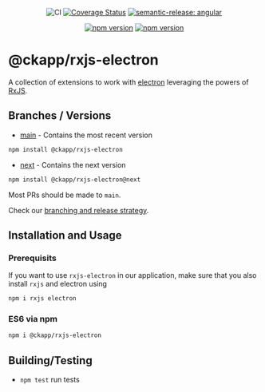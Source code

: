 <div style="text-align: center;">

![CI][ci-main-badge]
[![Coverage Status][cov-badge]][cov-url]
[![semantic-release: angular][dep-semantic-release-badge]][dep-semantic-release-url]

</div>
<div style="text-align: center;">

[![npm version][npm-latest-badge]][npm-latest-url]
[![npm version][npm-next-badge]][npm-next-url]

</div>

# @ckapp/rxjs-electron

A collection of extensions to work with [electron][dep-electron-doc] leveraging the powers of [RxJS][dep-rxjs-doc].

## Branches / Versions

- [main][repo-branch-main] - Contains the most recent version

```sh
npm install @ckapp/rxjs-electron
```

- [next][repo-branch-next] - Contains the next version

```sh
npm install @ckapp/rxjs-electron@next
```

Most PRs should be made to `main`.

Check our [branching and release strategy][gh-ckapps-docs-branching-url].

## Installation and Usage

### Prerequisits

If you want to use `rxjs-electron` in our application, make sure that you also install `rxjs` and electron using

```sh
npm i rxjs electron
```

### ES6 via npm

```sh
npm i @ckapp/rxjs-electron
```

## Building/Testing

- `npm test` run tests

[ci-main-badge]: https://github.com/ckapps/rxjs-electron/workflows/CI/badge.svg
[cov-badge]: https://coveralls.io/repos/github/ckapps/rxjs-electron/badge.svg?branch=main
[cov-url]: https://coveralls.io/github/ckapps/rxjs-electron?branch=main
[dep-electron-doc]: https://www.electronjs.org/
[dep-rxjs-doc]: https://rxjs.dev/
[dep-semantic-release-badge]: https://img.shields.io/badge/semantic--release-angular-e10079?logo=semantic-release
[dep-semantic-release-url]: https://github.com/semantic-release/semantic-release
[gh-ckapps-docs-branching-url]: https://github.com/ckapps/.github/blob/main/docs/branching.md
[npm-latest-badge]: https://img.shields.io/npm/v/@ckapp/rxjs-electron/latest.svg
[npm-latest-url]: https://www.npmjs.com/@ckapp/rxjs-electron
[npm-next-badge]: https://img.shields.io/npm/v/@ckapp/rxjs-electron/next.svg
[npm-next-url]: https://www.npmjs.com/@ckapp/rxjs-electron
[repo-branch-main]: https://github.com/ckapps/rxjs-electron/commits/main
[repo-branch-next]: https://github.com/ckapps/rxjs-electron/tree/next
